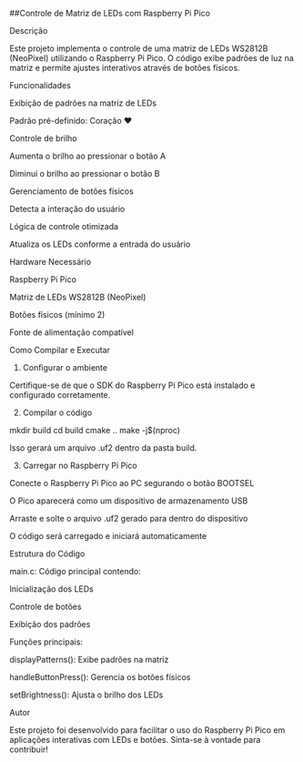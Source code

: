 ##Controle de Matriz de LEDs com Raspberry Pi Pico

Descrição

Este projeto implementa o controle de uma matriz de LEDs WS2812B (NeoPixel) utilizando o Raspberry Pi Pico. O código exibe padrões de luz na matriz e permite ajustes interativos através de botões físicos.

Funcionalidades

Exibição de padrões na matriz de LEDs

Padrão pré-definido: Coração ❤️

Controle de brilho

Aumenta o brilho ao pressionar o botão A

Diminui o brilho ao pressionar o botão B

Gerenciamento de botões físicos

Detecta a interação do usuário

Lógica de controle otimizada

Atualiza os LEDs conforme a entrada do usuário

Hardware Necessário

Raspberry Pi Pico

Matriz de LEDs WS2812B (NeoPixel)

Botões físicos (mínimo 2)

Fonte de alimentação compatível

Como Compilar e Executar

1. Configurar o ambiente

Certifique-se de que o SDK do Raspberry Pi Pico está instalado e configurado corretamente.

2. Compilar o código

mkdir build
cd build
cmake ..
make -j$(nproc)

Isso gerará um arquivo .uf2 dentro da pasta build.

3. Carregar no Raspberry Pi Pico

Conecte o Raspberry Pi Pico ao PC segurando o botão BOOTSEL

O Pico aparecerá como um dispositivo de armazenamento USB

Arraste e solte o arquivo .uf2 gerado para dentro do dispositivo

O código será carregado e iniciará automaticamente

Estrutura do Código

main.c: Código principal contendo:

Inicialização dos LEDs

Controle de botões

Exibição dos padrões

Funções principais:

displayPatterns(): Exibe padrões na matriz

handleButtonPress(): Gerencia os botões físicos

setBrightness(): Ajusta o brilho dos LEDs

Autor

Este projeto foi desenvolvido para facilitar o uso do Raspberry Pi Pico em aplicações interativas com LEDs e botões. Sinta-se à vontade para contribuir!
